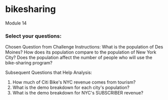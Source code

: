 # bikesharing
Module 14


### Select your questions:

Chosen Question from Challenge Instructions: What is the population of Des Moines? How does its population compare to the population of New York City? Does the population affect the number of people who will use the bike-sharing program?

Subsequent Questions that Help Analysis:
1) How much of Citi Bike's NYC revenue comes from tourism?
2) What is the demo breakdown for each city's population?
3) What is the demo breakdown for NYC's SUBSCRIBER revenue?

